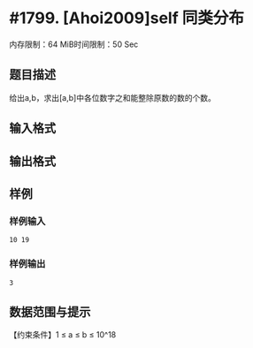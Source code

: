 # #1799. [Ahoi2009]self 同类分布

内存限制：64 MiB时间限制：50 Sec

## 题目描述

给出a,b，求出[a,b]中各位数字之和能整除原数的数的个数。 


## 输入格式

## 输出格式

## 样例

### 样例输入

    
    10 19
    
    

### 样例输出

    
    3
    

## 数据范围与提示

【约束条件】1 ≤   a ≤ b  ≤  10^18
